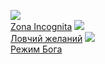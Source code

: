 ![](/books/sf_action/Сергей%20Вольнов/Zona%20Incognita.jpg)  
[Zona Incognita](/books/sf_action/Сергей%20Вольнов/Zona%20Incognita)
![](/books/sf_action/Сергей%20Вольнов/Ловчий%20желаний.jpg)  
[Ловчий желаний](/books/sf_action/Сергей%20Вольнов/Ловчий%20желаний)
![](/books/sf_action/Сергей%20Вольнов/Режим%20Бога.jpg)  
[Режим Бога](/books/sf_action/Сергей%20Вольнов/Режим%20Бога)